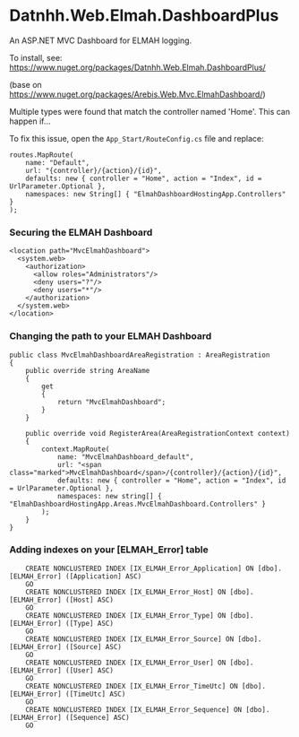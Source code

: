 # Datnhh.Web.Elmah.DashboardPlus

An ASP.NET MVC Dashboard for ELMAH logging.

To install, see: https://www.nuget.org/packages/Datnhh.Web.Elmah.DashboardPlus/ 

(base on https://www.nuget.org/packages/Arebis.Web.Mvc.ElmahDashboard/)

Multiple types were found that match the controller named 'Home'. This can happen if...

To fix this issue, open the `App_Start/RouteConfig.cs` file and replace:

```
routes.MapRoute(
	name: "Default",
	url: "{controller}/{action}/{id}",
	defaults: new { controller = "Home", action = "Index", id = UrlParameter.Optional },
	namespaces: new String[] { "ElmahDashboardHostingApp.Controllers" }
);
```

### Securing the ELMAH Dashboard

```
<location path="MvcElmahDashboard">
  <system.web> 
	<authorization> 
	  <allow roles="Administrators"/>
	  <deny users="?"/>
	  <deny users="*"/>
	</authorization>
  </system.web>
</location>
```

### Changing the path to your ELMAH Dashboard

```
public class MvcElmahDashboardAreaRegistration : AreaRegistration 
{
    public override string AreaName 
    {
        get 
        {
            return "MvcElmahDashboard";
        }
    }

    public override void RegisterArea(AreaRegistrationContext context) 
    {
        context.MapRoute(
            name: "MvcElmahDashboard_default",
            url: "<span class="marked">MvcElmahDashboard</span>/{controller}/{action}/{id}",
            defaults: new { controller = "Home", action = "Index", id = UrlParameter.Optional },
            namespaces: new string[] { "ElmahDashboardHostingApp.Areas.MvcElmahDashboard.Controllers" }
        );
    }
}
```

### Adding indexes on your [ELMAH_Error] table

```
	CREATE NONCLUSTERED INDEX [IX_ELMAH_Error_Application] ON [dbo].[ELMAH_Error] ([Application] ASC)
    GO
    CREATE NONCLUSTERED INDEX [IX_ELMAH_Error_Host] ON [dbo].[ELMAH_Error] ([Host] ASC)
    GO
    CREATE NONCLUSTERED INDEX [IX_ELMAH_Error_Type] ON [dbo].[ELMAH_Error] ([Type] ASC)
    GO
    CREATE NONCLUSTERED INDEX [IX_ELMAH_Error_Source] ON [dbo].[ELMAH_Error] ([Source] ASC)
    GO
    CREATE NONCLUSTERED INDEX [IX_ELMAH_Error_User] ON [dbo].[ELMAH_Error] ([User] ASC)
    GO
    CREATE NONCLUSTERED INDEX [IX_ELMAH_Error_TimeUtc] ON [dbo].[ELMAH_Error] ([TimeUtc] ASC)
    GO
    CREATE NONCLUSTERED INDEX [IX_ELMAH_Error_Sequence] ON [dbo].[ELMAH_Error] ([Sequence] ASC)
    GO
```